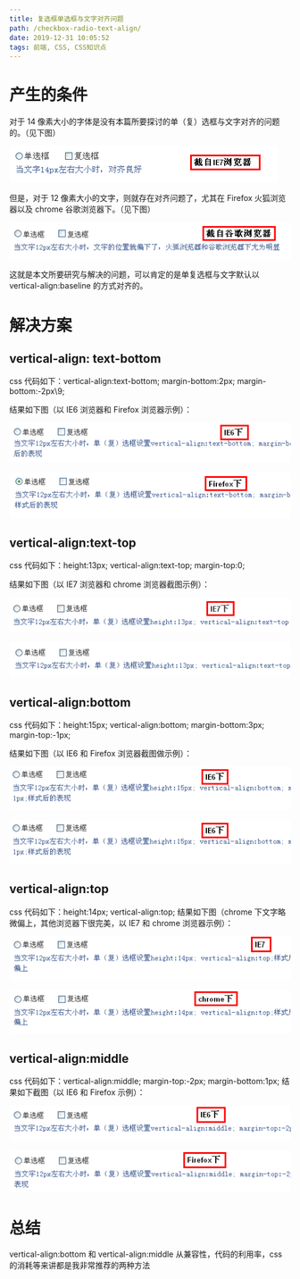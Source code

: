 ```yaml
---
title: 复选框单选框与文字对齐问题
path: /checkbox-radio-text-align/
date: 2019-12-31 10:05:52
tags: 前端, CSS, CSS知识点
---
```


# 产生的条件

对于 14 像素大小的字体是没有本篇所要探讨的单（复）选框与文字对齐的问题的。（见下图）

![](2019-12-31-10-07-51.png)

但是，对于 12 像素大小的文字，则就存在对齐问题了，尤其在 Firefox 火狐浏览器以及 chrome 谷歌浏览器下。（见下图）

![](2019-12-31-10-08-02.png)

这就是本文所要研究与解决的问题，可以肯定的是单复选框与文字默认以 vertical-align:baseline 的方式对齐的。

# 解决方案

## vertical-align: text-bottom

css 代码如下：vertical-align:text-bottom; margin-bottom:2px; margin-bottom:-2px\9;

结果如下图（以 IE6 浏览器和 Firefox 浏览器示例）：

![](2019-12-31-10-09-31.png)

![](2019-12-31-10-09-36.png)

## vertical-align:text-top

css 代码如下：height:13px; vertical-align:text-top; margin-top:0;

结果如下图（以 IE7 浏览器和 chrome 浏览器截图示例）：

![](2019-12-31-10-10-12.png)

![](2019-12-31-10-10-16.png)

## vertical-align:bottom

css 代码如下：height:15px; vertical-align:bottom; margin-bottom:3px; margin-top:-1px;

结果如下图（以 IE6 和 Firefox 浏览器截图做示例）：

![](2019-12-31-10-10-57.png)

![](2019-12-31-10-11-01.png)

## vertical-align:top

css 代码如下：height:14px; vertical-align:top; 结果如下图（chrome 下文字略微偏上，其他浏览器下很完美，以 IE7 和 chrome 浏览器示例）：

![](2019-12-31-10-11-57.png)

![](2019-12-31-10-12-01.png)

## vertical-align:middle

css 代码如下：vertical-align:middle; margin-top:-2px; margin-bottom:1px; 结果如下截图（以 IE6 和 Firefox 示例）：

![](2019-12-31-10-13-22.png)

![](2019-12-31-10-13-27.png)

# 总结

vertical-align:bottom 和 vertical-align:middle 从兼容性，代码的利用率，css 的消耗等来讲都是我非常推荐的两种方法
